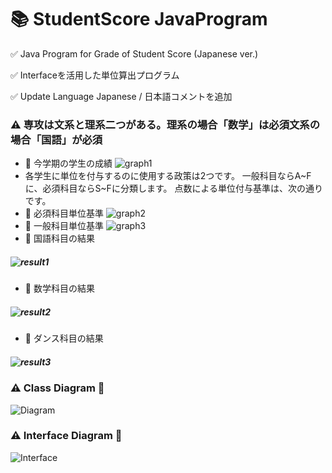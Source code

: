 # 📚 StudentScore JavaProgram
️✅ Java Program for Grade of Student Score (Japanese ver.)

✅ Interfaceを活用した単位算出プログラム

✅ Update Language Japanese / 日本語コメントを追加
### ⚠️ 専攻は文系と理系二つがある。理系の場合「数学」は必須文系の場合「国語」が必須
+ 🔎 今学期の学生の成績
![graph1](https://user-images.githubusercontent.com/61968619/193532640-3c673ace-5f07-4f80-b76d-e1dd97f43824.png)
+ 各学生に単位を付与するのに使用する政策は2つです。 一般科目ならA~Fに、必須科目ならS~Fに分類します。 点数による単位付与基準は、次の通りです。
+ 🔎 必須科目単位基準
![graph2](https://user-images.githubusercontent.com/61968619/193533144-c1197c2f-215f-41fa-bf68-ccd978df8294.png)
+ 🔎 一般科目単位基準
![graph3](https://user-images.githubusercontent.com/61968619/193534223-baf7b887-46f3-43d8-b5b8-29890a4d45e0.png)
+ 🔎 国語科目の結果
##### ![result1](https://user-images.githubusercontent.com/61968619/193534506-ced4a298-421b-43b8-a5e0-bfa7e5ece72f.png)
+ 🔎 数学科目の結果
##### ![result2](https://user-images.githubusercontent.com/61968619/193534508-0453400a-b632-4bd2-88fe-4943eaec8900.png)
+ 🔎 ダンス科目の結果
##### ![result3](https://user-images.githubusercontent.com/61968619/193534512-838ae2c6-4885-4811-8fd7-dcbeab6a6843.png)

### ⚠️ Class Diagram 🔎
![Diagram](https://user-images.githubusercontent.com/61968619/193535109-66abb3a3-4050-4c87-9eb1-befb270ece15.png)
### ⚠️ Interface Diagram 🔎
![Interface](https://user-images.githubusercontent.com/61968619/193535114-ea1e3cf2-c0e3-4b94-94d0-6dc59943a839.png)




 

